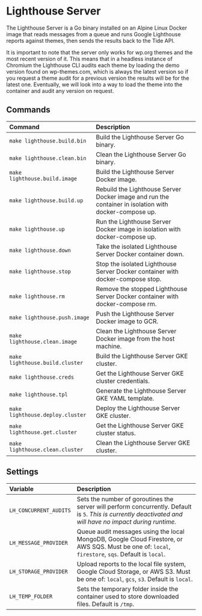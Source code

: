 # Lighthouse Server

The Lighthouse Server is a Go binary installed on an Alpine Linux Docker image that reads messages from a queue and runs Google Lighthouse reports against themes, then sends the results back to the Tide API.

It is important to note that the server only works for wp.org themes and the most recent version of it. This means that in a headless instance of Chromium the Lighthouse CLI audits each theme by loading the demo version found on wp-themes.com, which is always the latest version so if you request a theme audit for a previous version the results will be for the latest one. Eventually, we will look into a way to load the theme into the container and audit any version on request.

## Commands

| Command | Description |
| :--- | :--- |
| `make lighthouse.build.bin` | Build the Lighthouse Server Go binary. |
| `make lighthouse.clean.bin` | Clean the Lighthouse Server Go binary. |
| `make lighthouse.build.image` | Build the Lighthouse Server Docker image. |
| `make lighthouse.build.up` | Rebuild the Lighthouse Server Docker image and run the container in isolation with docker-compose up. |
| `make lighthouse.up` | Run the Lighthouse Server Docker image in isolation with docker-compose up. |
| `make lighthouse.down` | Take the isolated Lighthouse Server Docker container down. |
| `make lighthouse.stop` | Stop the isolated Lighthouse Server Docker container with docker-compose stop. |
| `make lighthouse.rm` | Remove the stopped Lighthouse Server Docker container with docker-compose rm. |
| `make lighthouse.push.image` | Push the Lighthouse Server Docker image to GCR. |
| `make lighthouse.clean.image` | Clean the Lighthouse Server Docker image from the host machine. |
| `make lighthouse.build.cluster` | Build the Lighthouse Server GKE cluster. |
| `make lighthouse.creds` | Get the Lighthouse Server GKE cluster credentials. |
| `make lighthouse.tpl` | Generate the Lighthouse Server GKE YAML template. |
| `make lighthouse.deploy.cluster` | Deploy the Lighthouse Server GKE cluster. |
| `make lighthouse.get.cluster` | Get the Lighthouse Server GKE cluster status. |
| `make lighthouse.clean.cluster` | Clean the Lighthouse Server GKE cluster. |
	
## Settings

| Variable | Description |
| :--- | :--- |
| `LH_CONCURRENT_AUDITS` | Sets the number of goroutines the server will perform concurrently. Default is `5`. _This is currently deactivated and will have no impact during runtime._ |
| `LH_MESSAGE_PROVIDER` | Queue audit messages using the local MongoDB, Google Cloud Firestore, or AWS SQS. Must be one of: `local`, `firestore`, `sqs`. Default is `local`. |
| `LH_STORAGE_PROVIDER` | Upload reports to the local file system, Google Cloud Storage, or AWS S3. Must be one of: `local`, `gcs`, `s3`. Default is `local`. |
| `LH_TEMP_FOLDER` | Sets the temporary folder inside the container used to store downloaded files. Default is `/tmp`. |